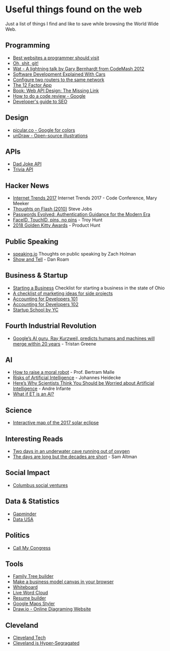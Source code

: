 # Useful things found on the web
Just a list of things I find and like to save while browsing the World Wide Web.

## Programming
  * [Best websites a programmer should visit](https://github.com/sdmg15/Best-websites-a-programmer-should-visit)
  * [Oh, shit, git!](http://ohshitgit.com/)
  * [Wat - A lightning talk by Gary Bernhardt from CodeMash 2012](https://www.destroyallsoftware.com/talks/wat)
  * [Software Development Explained With Cars](https://toggl.com/developer-methods-infographic)
  * [Configure two routers to the same network](https://support.bluesound.com/hc/en-us/articles/204524383-Can-I-connect-two-routers-to-the-same-network-with-the-same-network-name-)
  * [The 12 Factor App](https://12factor.net)
  * [Book: Web API Design: The Missing Link](https://pages.apigee.com/rs/351-WXY-166/images/Web-design-the-missing-link-ebook-2016-11.pdf)
 * [How to do a code review - Google](https://google.github.io/eng-practices/review/reviewer/)
 * [Developer's guide to SEO](https://www.portent.com/blog/seo/developers-seo-guide.htm)
  
## Design
  * [picular.co - Google for colors](https://picular.co)  
  * [unDraw - Open-source illustrations](http://undraw.co)
  
## APIs
  * [Dad Joke API](https://icanhazdadjoke.com/api)
  * [Trivia API](https://opentdb.com/api_config.php)
  
## Hacker News
  * [Internet Trends 2017](http://www.kpcb.com/internet-trends) Internet Trends 2017 - Code Conference, Mary Meeker
  * [Thoughts on Flash (2010)](https://www.apple.com/hotnews/thoughts-on-flash/) Steve Jobs
  * [Passwords Evolved: Authentication Guidance for the Modern Era](https://www.troyhunt.com/passwords-evolved-authentication-guidance-for-the-modern-era/)
  * [FaceID, TouchID, pins, no pins](https://www.troyhunt.com/face-id-touch-id-pins-no-id-and-pragmatic-security/) - Troy Hunt
  * [2018 Golden Kitty Awards](https://www.producthunt.com/golden-kitty-awards-2018) - Product Hunt
  
## Public Speaking
  * [speaking.io](http://speaking.io/) Thoughts on public speaking by Zach Holman
  * [Show and Tell](https://www.youtube.com/watch?v=1o5gUxV3pG0) - Dan Roam
  
## Business & Startup
 * [Starting a Business](https://www.sos.state.oh.us/SOS/Businesses/BusinessInformation/starting.aspx) Checklist for starting a business in the state of Ohio
 * [A checklist of marketing ideas for side projects](https://www.sideprojectchecklist.com/marketing-checklist/) 
 * [Accounting for Developers 101](https://docs.google.com/document/d/1HDLRa6vKpclO1JtxbGB5NeAYWf8cf1UMGy22o8OZZq4/preview)
 * [Accounting for Developers 102](https://docs.google.com/document/d/1qhtirHUzPu7Od7yX3A4kA424tjFCv5Kbi42xj49tKlw/edit)
 * [Startup School by YC](https://www.startupschool.org/)

## Fourth Industrial Revolution
 * [Google’s AI guru, Ray Kurzweil, predicts humans and machines will merge within 20 years](https://thenextweb.com/artificial-intelligence/2017/11/10/googles-ai-guru-predicts-humans-and-machines-will-merge-within-20-years/) - Tristan Greene

## AI
 * [How to raise a moral robot](https://news.brown.edu/articles/2015/04/malle) - Prof. Bertram Malle
 * [Risks of Artificial Intelligence](https://thinkingwires.com/posts/2017-07-05-risks.html) - Johannes Heidecke
 * [Here’s Why Scientists Think You Should be Worried about Artificial Intelligence](http://www.makeuseof.com/tag/heres-scientists-think-worried-artificial-intelligence/) - Andre Infante
 * [What if ET is an AI?](https://aeon.co/essays/first-contact-what-if-we-find-not-organic-life-but-ets-ai)

## Science 
 * [Interactive map of the 2017 solar eclipse](https://eclipse2017.nasa.gov/sites/default/files/interactive_map/index.html)

## Interesting Reads
 * [Two days in an underwater cave running out of oxygen](http://www.bbc.com/news/magazine-40558067)
 * [The days are long but the decades are short](http://blog.samaltman.com/the-days-are-long-but-the-decades-are-short) - Sam Altman
 
## Social Impact
 * [Columbus social ventures](http://socialventurescbus.com/marketplace/)
 
## Data & Statistics 
 * [Gapminder](https://www.gapminder.org/)
 * [Data USA](https://datausa.io/)
 
## Politics
 * [Call My Congress](https://www.callmycongress.com/)

## Tools
 * [Family Tree builder](https://www.plantafamilytree.com/)
 * [Make a business model canvas in your browser](https://sbussard.github.io/canvas-sketch/)
 * [Whiteboard](https://witeboard.com/)
 * [Live Word Cloud](http://answergarden.ch)
 * [Resume builder](https://resumake.io/)
 * [Google Maps Styler](https://mapstyle.withgoogle.com/)
 * [Draw.io - Online Diagraming Website](https://draw.io)

## Cleveland
 * [Cleveland Tech](https://github.com/mrfright/cleveland-tech)
 * [Cleveland is Hyper-Segragated](https://www.clevescene.com/scene-and-heard/archives/2018/05/10/new-data-map-reminds-us-cleveland-is-hyper-segregated)
 
